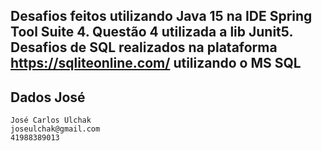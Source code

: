 Desafios feitos utilizando Java 15 na IDE Spring Tool Suite 4. Questão 4 utilizada a lib Junit5. Desafios de SQL realizados na plataforma https://sqliteonline.com/ utilizando o MS SQL
--

## Dados José
	José Carlos Ulchak
	joseulchak@gmail.com
	41988389013
